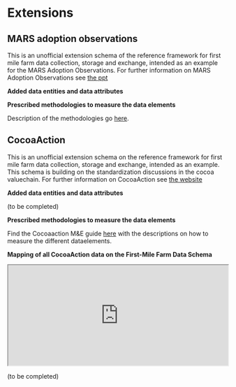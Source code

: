 Extensions
===============

## MARS adoption observations

This is an unofficial extension schema of the reference framework for first mile farm data collection, storage and exchange, intended as an example for the MARS Adoption Observations. For further information on MARS Adoption Observations see [the ppt](https://sustainablefoodlab.org/wp-content/uploads/2017/03/Mars_Cocoa-learnings_SFL-smallholders-meeting-1.pdf)  

**Added data entities and data attributes**

<script src="../_static/docson/widget.js" data-schema="https://raw.githubusercontent.com/firstmile/reference-framework/master/docs/_static/marsadoptionobservationsextension.json"></script>

**Prescribed methodologies to measure the data elements**

Description of the methodologies go [here](https://docs.google.com/spreadsheets/d/1RefjQJqW4DkvEYrrUBMF-96gnF1HJESh1W_ILyu6k7Y/edit?usp=sharing). 


## CocoaAction

This is an unofficial extension schema on the reference framework for first mile farm data collection, storage and exchange, intended as an example. This schema is building on the standardization discussions in the cocoa valuechain. For further information on CocoaAction see [the website](http://www.worldcocoafoundation.org/about-wcf/cocoaaction/)  

**Added data entities and data attributes**

<script src="../_static/docson/widget.js" data-schema="https://raw.githubusercontent.com/firstmile/reference-framework/master/docs/_static/cocoaactionextension.json"></script>


(to be completed)

**Prescribed methodologies to measure the data elements**

Find the Cocoaaction M&E guide [here](http://www.worldcocoafoundation.org/wp-content/uploads/20160427-HR_CocoaAction-MandE-Guide-1.pdf) with the descriptions on how to measure the different dataelements.

**Mapping of all CocoaAction data on the First-Mile Farm Data Schema**

<html>
<iframe  src="https://docs.google.com/spreadsheets/d/e/2PACX-1vSk98_vP9-pFtRQb74nlFGS4YMn0NN3gKy-CLtwgSfh8O2ijKaGdH8-rAV6JR1kSkdYLtm7WfeWMNDZ/pubhtml" height="230" width="100%" ></iframe>
</html>

(to be completed)



